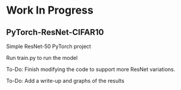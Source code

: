 # Work In Progress
## PyTorch-ResNet-CIFAR10
Simple ResNet-50 PyTorch project

Run train.py to run the model

To-Do: Finish modifying the code to support more ResNet variations.


To-Do: Add a write-up and graphs of the results
